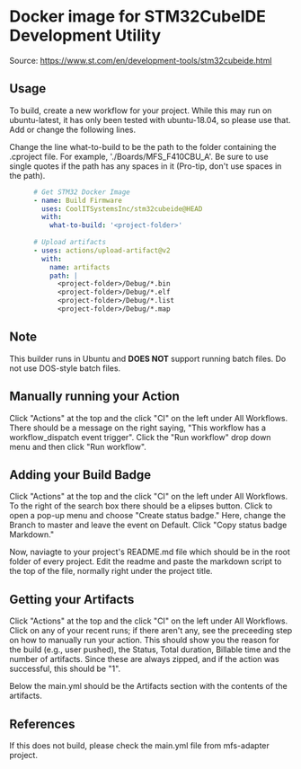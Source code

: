 # Docker image for STM32CubeIDE Development Utility

Source: https://www.st.com/en/development-tools/stm32cubeide.html

## Usage

To build, create a new workflow for your project. While this may run on ubuntu-latest, it has only been tested with ubuntu-18.04, so please use that. Add or change the following lines.

Change the line what-to-build to be the path to the folder containing the .cproject file. For example, './Boards/MFS_F410CBU_A'. Be sure to use single quotes if the path has any spaces in it (Pro-tip, don't use spaces in the path).

```yaml
      # Get STM32 Docker Image
      - name: Build Firmware
        uses: CoolITSystemsInc/stm32cubeide@HEAD
        with:
          what-to-build: '<project-folder>'
          
      # Upload artifacts
      - uses: actions/upload-artifact@v2
        with:
          name: artifacts
          path: |
            <project-folder>/Debug/*.bin
            <project-folder>/Debug/*.elf
            <project-folder>/Debug/*.list
            <project-folder>/Debug/*.map
```

## Note

This builder runs in Ubuntu and **DOES NOT** support running batch files. Do not use DOS-style batch files.

## Manually running your Action

Click "Actions" at the top and the click "CI" on the left under All Workflows. There should be a message on the right saying, "This workflow has a workflow_dispatch event trigger". Click the "Run workflow" drop down menu and then click "Run workflow".

## Adding your Build Badge

Click "Actions" at the top and the click "CI" on the left under All Workflows. To the right of the search box there should be a elipses button. Click to open a pop-up menu and choose "Create status badge." Here, change the Branch to master and leave the event on Default. Click "Copy status badge Markdown."

Now, naviagte to your project's README.md file which should be in the root folder of every project. Edit the readme and paste the markdown script to the top of the file, normally right under the project title.

## Getting your Artifacts

Click "Actions" at the top and the click "CI" on the left under All Workflows. Click on any of your recent runs; if there aren't any, see the preceeding step on how to manually run your action. This should show you the reason for the build (e.g., user pushed), the Status, Total duration, Billable time and the number of artifacts. Since these are always zipped, and if the action was successful, this should be "1".

Below the main.yml should be the Artifacts section with the contents of the artifacts.

## References

If this does not build, please check the main.yml file from mfs-adapter project.
